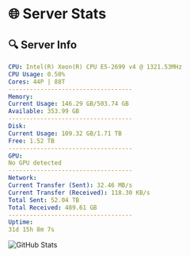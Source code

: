 # 🌐 Server Stats
## 🔍 Server Info
```yaml
CPU: Intel(R) Xeon(R) CPU E5-2699 v4 @ 1321.53MHz
CPU Usage: 0.50%
Cores: 44P | 88T
-----------------------------------
Memory:
Current Usage: 146.29 GB/503.74 GB
Available: 353.99 GB
-----------------------------------
Disk:
Current Usage: 109.32 GB/1.71 TB
Free: 1.52 TB
-----------------------------------
GPU:
No GPU detected
-----------------------------------
Network:
Current Transfer (Sent): 32.46 MB/s
Current Transfer (Received): 118.30 KB/s
Total Sent: 52.04 TB
Total Received: 489.61 GB
-----------------------------------
Uptime:
31d 15h 8m 7s
```
![GitHub Stats](https://img.shields.io/badge/Updated-2025-04-08_12:30:56-blue)